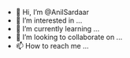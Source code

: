 - 👋 Hi, I’m @AnilSardaar
- 👀 I’m interested in ...
- 🌱 I’m currently learning ...
- 💞️ I’m looking to collaborate on ...
- 📫 How to reach me ...

<!---
AnilSardaar/AnilSardaar is a ✨ special ✨ repository because its `README.md` (this file) appears on your GitHub profile.
You can click the Preview link to take a look at your changes.
--->
